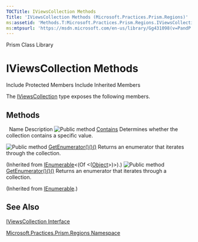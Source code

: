 ```yaml
---
TOCTitle: IViewsCollection Methods
Title: 'IViewsCollection Methods (Microsoft.Practices.Prism.Regions)'
ms:assetid: 'Methods.T:Microsoft.Practices.Prism.Regions.IViewsCollection'
ms:mtpsurl: 'https://msdn.microsoft.com/en-us/library/Gg431098(v=PandP.50)'
---
```


Prism Class Library

IViewsCollection Methods
========================

Include Protected Members
Include Inherited Members

The [IViewsCollection](https://msdn.microsoft.com/t:microsoft.practices.prism.regions.iviewscollection) type exposes the following members.

Methods
-------

<span id="methodTableToggle"></span>
 
Name
Description
![](https://msdn.microsoft.com/en-us/Gg431098.pubmethod(en-us,PandP.50).gif "Public method")
[Contains](https://msdn.microsoft.com/m:microsoft.practices.prism.regions.iviewscollection.contains(system.object))
Determines whether the collection contains a specific value.

![](https://msdn.microsoft.com/en-us/Gg431098.pubmethod(en-us,PandP.50).gif "Public method")
[GetEnumerator()()()](http://msdn2.microsoft.com/en-us/library/s793z9y2)
Returns an enumerator that iterates through the collection.

(Inherited from [IEnumerable](http://msdn2.microsoft.com/en-us/library/9eekhta0)&lt;(Of &lt;([Object](http://msdn2.microsoft.com/en-us/library/e5kfa45b)&gt;)&gt;).)
![](https://msdn.microsoft.com/en-us/Gg431098.pubmethod(en-us,PandP.50).gif "Public method")
[GetEnumerator()()()](http://msdn2.microsoft.com/en-us/library/5zae5365)
Returns an enumerator that iterates through a collection.

(Inherited from [IEnumerable](http://msdn2.microsoft.com/en-us/library/h1x9x1b1).)

See Also
--------

<span id="seeAlsoToggle"></span>
[IViewsCollection Interface](https://msdn.microsoft.com/t:microsoft.practices.prism.regions.iviewscollection)

[Microsoft.Practices.Prism.Regions Namespace](https://msdn.microsoft.com/n:microsoft.practices.prism.regions)
